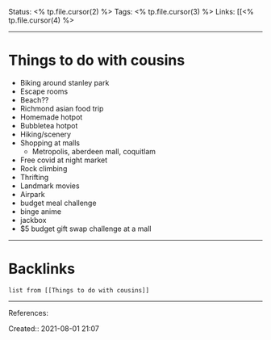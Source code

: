 Status: <% tp.file.cursor(2) %>
Tags: <% tp.file.cursor(3) %>
Links: [[<% tp.file.cursor(4) %>
___
# Things to do with cousins
- Biking around stanley park
- Escape rooms
- Beach??
- Richmond asian food trip
- Homemade hotpot
- Bubbletea hotpot
- Hiking/scenery
- Shopping at malls
	- Metropolis, aberdeen mall, coquitlam
- Free covid at night market
- Rock climbing
- Thrifting
- Landmark movies
- Airpark
- budget meal challenge
- binge anime
- jackbox
- $5 budget gift swap challenge at a mall
___
# Backlinks
```dataview
list from [[Things to do with cousins]]
```
___
References:

Created:: 2021-08-01 21:07
